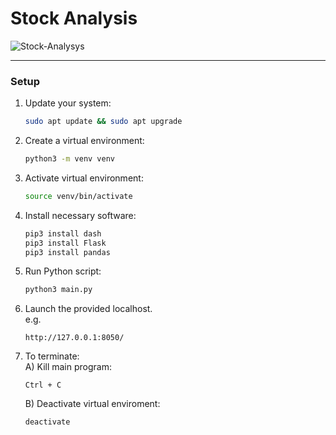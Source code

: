 # Stock Analysis
![Stock-Analysys](https://github.com/user-attachments/assets/b1def629-03f5-4ba5-aea4-3c26589ef5be)

---

### Setup

1. Update your system:
    ```bash
    sudo apt update && sudo apt upgrade
    ```
2. Create a virtual environment:
   ```bash
   python3 -m venv venv
   ```
3. Activate virtual environment:
   ```bash
   source venv/bin/activate
   ```
4. Install necessary software:
   ```bash
   pip3 install dash
   pip3 install Flask
   pip3 install pandas
   ```
5. Run Python script:
   ```bash
   python3 main.py
   ```
6. Launch the provided localhost.<br>
   e.g.
    ```
    http://127.0.0.1:8050/
    ```
7. To terminate:<br>
   A) Kill main program:
     ```
     Ctrl + C
     ```
   B) Deactivate virtual enviroment:
     ```bash
     deactivate
     ```
   
